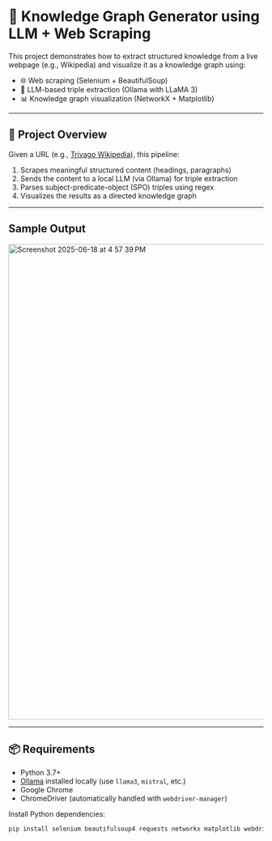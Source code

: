 # 🧠 Knowledge Graph Generator using LLM + Web Scraping

This project demonstrates how to extract structured knowledge from a live webpage (e.g., Wikipedia) and visualize it as a knowledge graph using:

- 🌐 Web scraping (Selenium + BeautifulSoup)
- 🧠 LLM-based triple extraction (Ollama with LLaMA 3)
- 📊 Knowledge graph visualization (NetworkX + Matplotlib)

---

## 📌 Project Overview

Given a URL (e.g., [Trivago Wikipedia](https://en.wikipedia.org/wiki/Trivago)), this pipeline:

1. Scrapes meaningful structured content (headings, paragraphs)
2. Sends the content to a local LLM (via Ollama) for triple extraction
3. Parses subject-predicate-object (SPO) triples using regex
4. Visualizes the results as a directed knowledge graph

---
## Sample Output 

<img width="940" alt="Screenshot 2025-06-18 at 4 57 39 PM" src="https://github.com/user-attachments/assets/4d5bad36-b0b5-4f39-829d-5bafb0bd80fc" />


---

## 📦 Requirements

- Python 3.7+
- [Ollama](https://ollama.com) installed locally (use `llama3`, `mistral`, etc.)
- Google Chrome
- ChromeDriver (automatically handled with `webdriver-manager`)

Install Python dependencies:

```bash
pip install selenium beautifulsoup4 requests networkx matplotlib webdriver-manager



